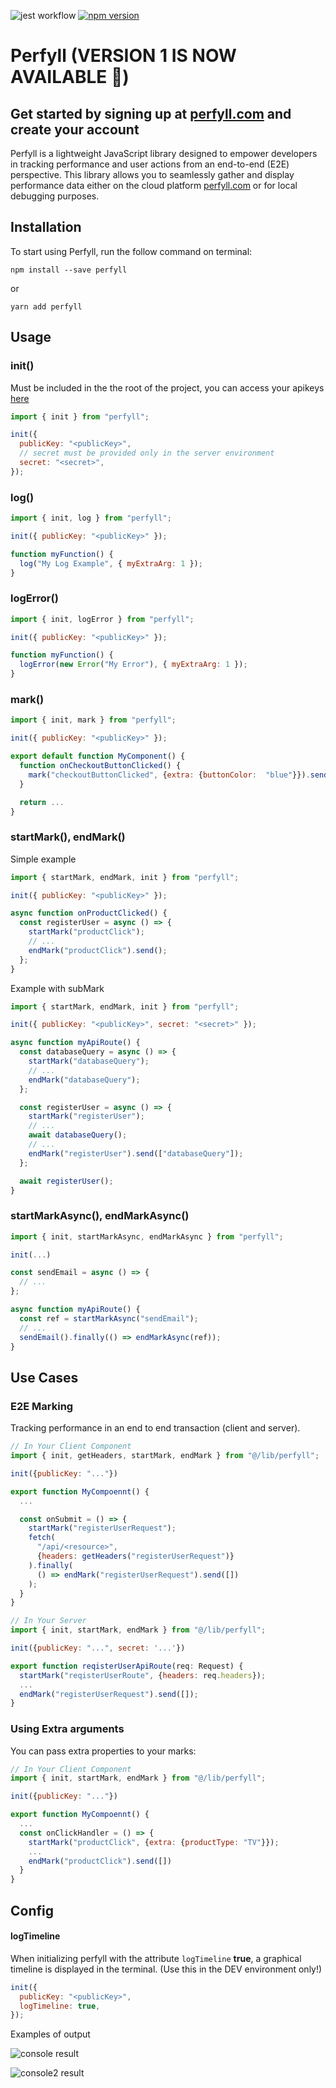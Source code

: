 ![jest workflow](https://github.com/claudivanfilho/perfyll-js/actions/workflows/tests.yaml/badge.svg)
[![npm version](https://img.shields.io/npm/v/perfyll.svg?color=green)](https://www.npmjs.com/package/perfyll)

# Perfyll (VERSION 1 IS NOW AVAILABLE 🎉)

## Get started by signing up at [perfyll.com](https://perfyll.com) and create your account

Perfyll is a lightweight JavaScript library designed to empower developers in tracking performance and user actions from an end-to-end (E2E) perspective. This library allows you to seamlessly gather and display performance data either on the cloud platform [perfyll.com](https://perfyll.com) or for local debugging purposes.

## Installation

To start using Perfyll, run the follow command on terminal:

```shell
npm install --save perfyll
```

or

```shell
yarn add perfyll
```

## Usage

### init()

Must be included in the the root of the project, you can access your apikeys [here](https://perfyll.com/app/api-keys)

```javascript
import { init } from "perfyll";

init({
  publicKey: "<publicKey>",
  // secret must be provided only in the server environment
  secret: "<secret>",
});
```

### log()

```javascript
import { init, log } from "perfyll";

init({ publicKey: "<publicKey>" });

function myFunction() {
  log("My Log Example", { myExtraArg: 1 });
}
```

### logError()

```javascript
import { init, logError } from "perfyll";

init({ publicKey: "<publicKey>" });

function myFunction() {
  logError(new Error("My Error"), { myExtraArg: 1 });
}
```

### mark()

```javascript
import { init, mark } from "perfyll";

init({ publicKey: "<publicKey>" });

export default function MyComponent() {
  function onCheckoutButtonClicked() {
    mark("checkoutButtonClicked", {extra: {buttonColor:  "blue"}}).send()
  }

  return ...
}
```

### startMark(), endMark()

Simple example

```javascript
import { startMark, endMark, init } from "perfyll";

init({ publicKey: "<publicKey>" });

async function onProductClicked() {
  const registerUser = async () => {
    startMark("productClick");
    // ...
    endMark("productClick").send();
  };
}
```

Example with subMark

```javascript
import { startMark, endMark, init } from "perfyll";

init({ publicKey: "<publicKey>", secret: "<secret>" });

async function myApiRoute() {
  const databaseQuery = async () => {
    startMark("databaseQuery");
    // ...
    endMark("databaseQuery");
  };

  const registerUser = async () => {
    startMark("registerUser");
    // ...
    await databaseQuery();
    // ...
    endMark("registerUser").send(["databaseQuery"]);
  };

  await registerUser();
}
```

### startMarkAsync(), endMarkAsync()

```javascript
import { init, startMarkAsync, endMarkAsync } from "perfyll";

init(...)

const sendEmail = async () => {
  // ...
};

async function myApiRoute() {
  const ref = startMarkAsync("sendEmail");
  // ...
  sendEmail().finally(() => endMarkAsync(ref));
}
```

## Use Cases

### E2E Marking

Tracking performance in an end to end transaction (client and server).

```javascript
// In Your Client Component
import { init, getHeaders, startMark, endMark } from "@/lib/perfyll";

init({publicKey: "..."})

export function MyCompoennt() {
  ...

  const onSubmit = () => {
    startMark("registerUserRequest");
    fetch(
      "/api/<resource>",
      {headers: getHeaders("registerUserRequest")}
    ).finally(
      () => endMark("registerUserRequest").send([])
    );
  }
}
```

```javascript
// In Your Server
import { init, startMark, endMark } from "@/lib/perfyll";

init({publicKey: "...", secret: '...'})

export function reqisterUserApiRoute(req: Request) {
  startMark("reqisterUserRoute", {headers: req.headers});
  ...
  endMark("registerUserRequest").send([]);
}
```

### Using Extra arguments

You can pass extra properties to your marks:

```javascript
// In Your Client Component
import { init, startMark, endMark } from "@/lib/perfyll";

init({publicKey: "..."})

export function MyCompoennt() {
  ...
  const onClickHandler = () => {
    startMark("productClick", {extra: {productType: "TV"}});
    ...
    endMark("productClick").send([])
  }
}
```

## Config

#### logTimeline

When initializing perfyll with the attribute `logTimeline` **true**, a graphical timeline is displayed in the terminal. (Use this in the DEV environment only!)

```javascript
init({
  publicKey: "<publicKey>",
  logTimeline: true,
});
```

Examples of output

![console result](https://github.com/claudivanfilho/perfyll-js/raw/main/images/console.png)

![console2 result](https://github.com/claudivanfilho/perfyll-js/raw/main/images/console2.png)
